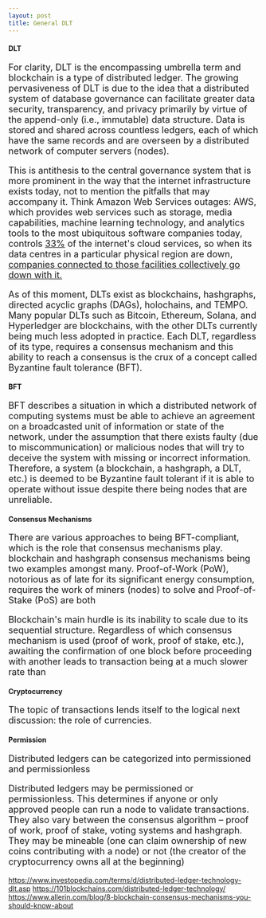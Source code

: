 ```yaml
---
layout: post
title: General DLT
---
```


<h4>DLT</h4>
<p style="font-size:18px">For clarity, DLT is the encompassing umbrella term and blockchain is a type of distributed ledger. The growing pervasiveness of DLT is due to the idea that a distributed system of database governance can facilitate greater data security, transparency, and privacy primarily by virtue of the append-only (i.e., immutable) data structure. Data is stored and shared across countless ledgers, each of which have the same records and are overseen by a distributed network of computer servers (nodes).</p>

<p style="font-size:18px">This is antithesis to the central governance system that is more prominent in the way that the internet infrastructure exists today, not to mention the pitfalls that may accompany it. Think Amazon Web Services outages: AWS, which provides web services such as storage, media capabilities, machine learning technology, and analytics tools to the most ubiquitous software companies today, controls <a href="https://www.forbes.com/sites/danrunkevicius/2020/09/03/how-amazon-quietly-powers-the-internet/?sh=2a35b1753092" target="_blank" rel="noopener noreferrer">33%</a> of the internet's cloud services, so when its data centres in a particular physical region are down, <a href="https://www.theverge.com/2021/12/22/22849780/amazon-aws-is-down-outage-slack-imgur-hulu-asana-epic" target="_blank" rel="noopener noreferrer">companies connected to those facilities collectively go down with it.</a></p>

<p style="font-size:18px">As of this moment, DLTs exist as blockchains, hashgraphs, directed acyclic graphs (DAGs), holochains, and TEMPO. Many popular DLTs such as Bitcoin, Ethereum, Solana, and Hyperledger are blockchains, with the other DLTs currently being much less adopted in practice. Each DLT, regardless of its type, requires a consensus mechanism and this ability to reach a consensus is the crux of a concept called Byzantine fault tolerance (BFT).</p>

<h4>BFT</h4>
<p style="font-size:18px">BFT describes a situation in which a distributed network of computing systems must be able to achieve an agreement on a broadcasted unit of information or state of the network, under the assumption that there exists faulty (due to miscommunication) or malicious nodes that will try to deceive the system with missing or incorrect information. Therefore, a system (a blockchain, a hashgraph, a DLT, etc.) is deemed to be Byzantine fault tolerant if it is able to operate without issue despite there being nodes that are unreliable.</p>

<h4>Consensus Mechanisms</h4>
<p style="font-size:18px">There are various approaches to being BFT-compliant, which is the role that consensus mechanisms play. 
blockchain and hashgraph consensus mechanisms being two examples amongst many. Proof-of-Work (PoW), notorious as of late for its significant energy consumption, requires the work of miners (nodes) to solve 
and Proof-of-Stake (PoS) are both 
</p>

<p style="font-size:18px">Blockchain's main hurdle is its inability to scale due to its sequential structure. Regardless of which consensus mechanism is used (proof of work, proof of stake, etc.), awaiting the confirmation of one block before proceeding with another leads to transaction being at a much slower rate than 
</p>

<h4>Cryptocurrency</h4>
<p style="font-size:18px">
The topic of transactions lends itself to the logical next discussion: the role of currencies.
</p>

<h4>Permission</h4>
<p style="font-size:18px">
Distributed ledgers can be categorized into permissioned and permissionless
</p>

<p style="font-size:18px">
Distributed ledgers may be permissioned or permissionless. This determines if anyone or only approved people can run a node to validate transactions. They also vary between the consensus algorithm – proof of work, proof of stake, voting systems and hashgraph. They may be mineable (one can claim ownership of new coins contributing with a node) or not (the creator of the cryptocurrency owns all at the beginning)
</p>

https://www.investopedia.com/terms/d/distributed-ledger-technology-dlt.asp
https://101blockchains.com/distributed-ledger-technology/
https://www.allerin.com/blog/8-blockchain-consensus-mechanisms-you-should-know-about